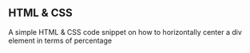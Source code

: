 ## HTML & CSS

A simple HTML & CSS code snippet on how to horizontally center a div element in terms of percentage
